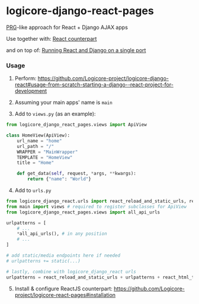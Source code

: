 # logicore-django-react-pages

[PRG](https://en.wikipedia.org/wiki/Post/Redirect/Get)-like approach for React + Django AJAX apps

Use together with: [React counterpart](https://github.com/Logicore-project/logicore-react-pages)

and on top of: [Running React and Django on a single port](https://github.com/Logicore-project/logicore-django-react)

### Usage

1. Perform: https://github.com/Logicore-project/logicore-django-react#usage-from-scratch-starting-a-django--react-project-for-development

2. Assuming your main apps' name is `main`

3. Add to `views.py` (as an example):

```python
from logicore_django_react_pages.views import ApiView

class HomeView(ApiView):
    url_name = "home"
    url_path = "/"
    WRAPPER = "MainWrapper"
    TEMPLATE = "HomeView"
    title = "Home"

    def get_data(self, request, *args, **kwargs):
        return {"name": "World"} 
```

4. Add to `urls.py`
```python
from logicore_django_react.urls import react_reload_and_static_urls, react_html_template_urls
from main import views # required to register subclasses for ApiView
from logicore_django_react_pages.views import all_api_urls

urlpatterns = [
    # ...
    *all_api_urls(), # in any position
    # ...
]

# add static/media endpoints here if needed
# urlpatterns += static(...)

# lastly, combine with logicore_django_react urls
urlpatterns = react_reload_and_static_urls + urlpatterns + react_html_template_urls
```

5. Install & configure ReactJS counterpart: https://github.com/Logicore-project/logicore-react-pages#installation
